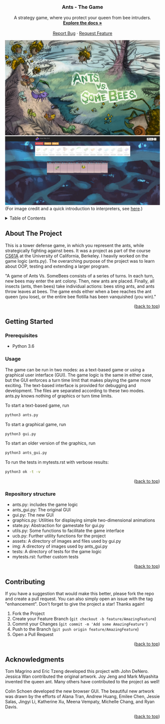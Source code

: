 <!-- Improved compatibility of back to top link: See: https://github.com/othneildrew/Best-README-Template/pull/73 -->
<a name="readme-top"></a>


<!-- PROJECT SHIELDS -->
<!--
*** I'm using markdown "reference style" links for readability.
*** Reference links are enclosed in brackets [ ] instead of parentheses ( ).
*** See the bottom of this document for the declaration of the reference variables
*** for contributors-url, forks-url, etc. This is an optional, concise syntax you may use.
*** https://www.markdownguide.org/basic-syntax/#reference-style-links

[![Contributors][contributors-shield]][contributors-url]
[![Forks][forks-shield]][forks-url]
[![Stargazers][stars-shield]][stars-url]
[![Issues][issues-shield]][issues-url]
[![MIT License][license-shield]][license-url]
[![LinkedIn][linkedin-shield]][linkedin-url]
-->


<!-- PROJECT LOGO -->
<br />
<div align="center">

<h3 align="center">Ants - The Game</h3>

  <p align="center">
    A strategy game, where you protect your queen from bee intruders.
    <br />
    <a href="https://github.com/simondoebele/ants"><strong>Explore the docs »</strong></a>
    <br />
    <br />
    <a href="https://github.com/simondoebele/ants/issues">Report Bug</a>
    ·
    <a href="https://github.com/simondoebele/ants/issues">Request Feature</a>
  </p>
</div>

![Drawing](./images/splash.png)
![GUI](./images/new_ants_gui.png)
(For image credit and a quick introduction to interpreters, see [here](https://inst.eecs.berkeley.edu/~cs61a/fa17/proj/ants/).)


<!-- TABLE OF CONTENTS -->
<details>
  <summary>Table of Contents</summary>
  <ol>
    <li>
      <a href="#about-the-project">About The Project</a>
    </li>
    <li>
      <a href="#getting-started">Getting Started</a>
      <ul>
        <li><a href="#prerequisites">Prerequisites</a></li>
        <li><a href="#usage">Usage</a></li>
        <li><a href="#structure">Repository Structure</a></li>
      </ul>
    </li>
    <li><a href="#contributing">Contributing</a></li>
    <!-- <li><a href="#acknowledgments">Acknowledgments</a></li> -->
  </ol>
</details>



<!-- ABOUT THE PROJECT -->
## About The Project

This is a tower defense game, in which you represent the ants, while strategically fighting against bees. It was a project as part of the course [CS61A](https://inst.eecs.berkeley.edu/~cs61a/fa17/proj/ants/) at the University of California, Berkeley. I heavily worked on the game logic (ants.py). The overarching purpose of the project was to learn about OOP, testing and extending a larger program.

"A game of Ants Vs. SomeBees consists of a series of turns. In each turn, new bees may enter the ant colony. Then, new ants are placed. Finally, all insects (ants, then bees) take individual actions: bees sting ants, and ants throw leaves at bees. The game ends either when a bee reaches the ant queen (you lose), or the entire bee flotilla has been vanquished (you win)."

<p align="right">(<a href="#readme-top">back to top</a>)</p>




<!-- GETTING STARTED -->
## Getting Started

### Prerequisites

* Python 3.6


<!-- USAGE EXAMPLES -->
### Usage

The game can be run in two modes: as a text-based game or using a graphical user interface (GUI). The game logic is the same in either case, but the GUI enforces a turn time limit that makes playing the game more exciting. The text-based interface is provided for debugging and development. The files are separated according to these two modes. ants.py knows nothing of graphics or turn time limits.

To start a text-based game, run

   ```sh
   python3 ants.py
   ```

To start a graphical game, run

   ```sh
   python3 gui.py
   ```

To start an older version of the graphics, run

   ```sh
   python3 ants_gui.py
   ```

To run the tests in mytests.rst with verbose results:

   ```sh
   python3 ok -t -v
   ```


<p align="right">(<a href="#readme-top">back to top</a>)</p>



<!-- Repository Structure -->
### Repository structure

- ants.py: includes the game logic
- ants_gui.py: The original GUI
- gui.py: The new GUI
- graphics.py: Utilities for displaying simple two-dimensional animations
- state.py: Abstraction for gamestate for gui.py
- utils.py: Some functions to facilitate the game interface
- ucb.py: Further utility functions for the project
- assets: A directory of images and files used by gui.py
- img: A directory of images used by ants_gui.py
- tests: A directory of tests for the game logic
- mytests.rst: further custom tests

<p align="right">(<a href="#readme-top">back to top</a>)</p>



<!-- CONTRIBUTING -->
## Contributing

If you have a suggestion that would make this better, please fork the repo and create a pull request. You can also simply open an issue with the tag "enhancement".
Don't forget to give the project a star! Thanks again!

1. Fork the Project
2. Create your Feature Branch (`git checkout -b feature/AmazingFeature`)
3. Commit your Changes (`git commit -m 'Add some AmazingFeature'`)
4. Push to the Branch (`git push origin feature/AmazingFeature`)
5. Open a Pull Request

<p align="right">(<a href="#readme-top">back to top</a>)</p>





<!-- ACKNOWLEDGMENTS -->
## Acknowledgments

Tom Magrino and Eric Tzeng developed this project with John DeNero. Jessica Wan contributed the original artwork. Joy Jeng and Mark Miyashita invented the queen ant. Many others have contributed to the project as well!

Colin Schoen developed the new browser GUI. The beautiful new artwork was drawn by the efforts of Alana Tran, Andrew Huang, Emilee Chen, Jessie Salas, Jingyi Li, Katherine Xu, Meena Vempaty, Michelle Chang, and Ryan Davis.


<p align="right">(<a href="#readme-top">back to top</a>)</p>



<!-- MARKDOWN LINKS & IMAGES -->
<!-- https://www.markdownguide.org/basic-syntax/#reference-style-links -->
[contributors-shield]: https://img.shields.io/github/contributors/github_username/repo_name.svg?style=for-the-badge
[contributors-url]: https://github.com/github_username/repo_name/graphs/contributors
[forks-shield]: https://img.shields.io/github/forks/github_username/repo_name.svg?style=for-the-badge
[forks-url]: https://github.com/github_username/repo_name/network/members
[stars-shield]: https://img.shields.io/github/stars/github_username/repo_name.svg?style=for-the-badge
[stars-url]: https://github.com/github_username/repo_name/stargazers
[issues-shield]: https://img.shields.io/github/issues/github_username/repo_name.svg?style=for-the-badge
[issues-url]: https://github.com/github_username/repo_name/issues
[license-shield]: https://img.shields.io/github/license/github_username/repo_name.svg?style=for-the-badge
[license-url]: https://github.com/github_username/repo_name/blob/master/LICENSE.txt
[linkedin-shield]: https://img.shields.io/badge/-LinkedIn-black.svg?style=for-the-badge&logo=linkedin&colorB=555
[linkedin-url]: https://linkedin.com/in/linkedin_username
[product-screenshot]: images/screenshot.png
[Next.js]: https://img.shields.io/badge/next.js-000000?style=for-the-badge&logo=nextdotjs&logoColor=white
[Next-url]: https://nextjs.org/
[React.js]: https://img.shields.io/badge/React-20232A?style=for-the-badge&logo=react&logoColor=61DAFB
[React-url]: https://reactjs.org/
[Vue.js]: https://img.shields.io/badge/Vue.js-35495E?style=for-the-badge&logo=vuedotjs&logoColor=4FC08D
[Vue-url]: https://vuejs.org/
[Angular.io]: https://img.shields.io/badge/Angular-DD0031?style=for-the-badge&logo=angular&logoColor=white
[Angular-url]: https://angular.io/
[Svelte.dev]: https://img.shields.io/badge/Svelte-4A4A55?style=for-the-badge&logo=svelte&logoColor=FF3E00
[Svelte-url]: https://svelte.dev/
[Laravel.com]: https://img.shields.io/badge/Laravel-FF2D20?style=for-the-badge&logo=laravel&logoColor=white
[Laravel-url]: https://laravel.com
[Bootstrap.com]: https://img.shields.io/badge/Bootstrap-563D7C?style=for-the-badge&logo=bootstrap&logoColor=white
[Bootstrap-url]: https://getbootstrap.com
[JQuery.com]: https://img.shields.io/badge/jQuery-0769AD?style=for-the-badge&logo=jquery&logoColor=white
[JQuery-url]: https://jquery.com 
